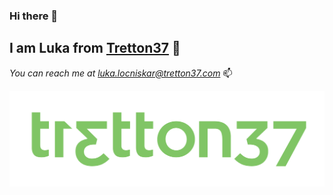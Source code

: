 ### Hi there 👋
## I am **Luka** from [Tretton37](https://tretton37.com/) 🌄
*You can reach me at [luka.locniskar@tretton37.com](mailto:luka.locniskar@tretton37.com)* 📫

![Tretton37](./img/_tretton37_logo_green.png)

<!--
**DoubleL222/Doublel222** is a ✨ _special_ ✨ repository because its `README.md` (this file) appears on your GitHub profile.

Here are some ideas to get you started:

- 🔭 I’m currently working on ...
- 🌱 I’m currently learning ...
- 👯 I’m looking to collaborate on ...
- 🤔 I’m looking for help with ...
- 💬 Ask me about ...
- 📫 How to reach me: ...
- 😄 Pronouns: ...
- ⚡ Fun fact: ...
-->
